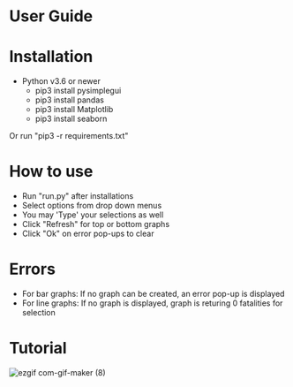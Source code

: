 # User Guide

# Installation
- Python v3.6 or newer
  - pip3 install pysimplegui
  - pip3 install pandas
  - pip3 install Matplotlib
  - pip3 install seaborn

Or run "pip3 -r requirements.txt"

# How to use

- Run "run.py" after installations
- Select options from drop down menus
- You may 'Type' your selections as well
- Click "Refresh" for top or bottom graphs
- Click "Ok" on error pop-ups to clear

# Errors

- For bar graphs: If no graph can be created, an error pop-up is displayed
- For line graphs: If no graph is displayed, graph is returing 0 fatalities for selection

# Tutorial
![ezgif com-gif-maker (8)](https://user-images.githubusercontent.com/106708967/182272543-5b52ddd3-3831-4e3b-b21e-e9eb28e52dd7.gif)

